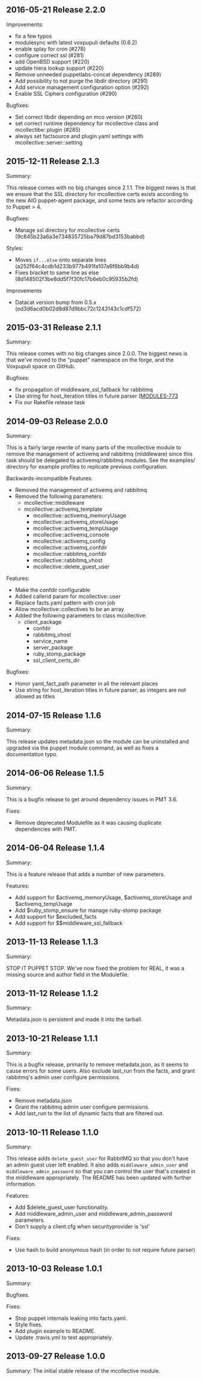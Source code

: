 ## 2016-05-21 Release 2.2.0

Improvements:
- fix a few typos
- modulesync with latest voxpupuli defaults (0.6.2)
- enable splay for cron (#276)
- configure correct ssl (#281)
- add OpenBSD support (#220)
- update hiera lookup support (#220)
- Remove unneeded puppetlabs-concat dependency (#289)
- Add possibility to not purge the libdir directory (#291)
- Add service management configuration option (#292)
- Enable SSL Ciphers configuration (#290)

Bugfixes:
- Set correct libdir depending on mco version (#260)
- set correct runtime dependency for mcollective class and mcollectibe::plugin (#285)
- always set factsource and plugin.yaml settings with mcollective::server::setting

## 2015-12-11 Release 2.1.3

Summary:

This release comes with no big changes since 2.1.1. The biggest news is that
we ensure that the SSL directory for mcollective certs exists according to
the new AIO puppet-agent package, and some tests are refactor according to
Puppet > 4.

Bugfixes:
- Manage ssl directory for mcollective certs (9c845b23a6a3e734835725ba79d87bd3153babbd)

Styles:
- Moves `if...else` onto separate lines (a252f64c4cdb1d233b977b491fa107a6f6bb9b4d)
- Fixes bracket to same line as else (8d148502f3be8dd5f7f30fc17b6eb0c95935b2fd)

Improvements
- Datacat version bump from 0.5.x (ed3d6acd0b02d8d87d9bbc72c1243143c1cdf572)

## 2015-03-31 Release 2.1.1

Summary:

This release comes with no big changes since 2.0.0. The biggest news is that
we've moved to the "puppet" namespace on the forge, and the Voxpupuli space on
GitHub.

Bugfixes:
- fix propagation of middleware\_ssl\_fallback for rabbitmq
- Use string for host\_iteration titles in future parser ([MODULES-773](https://tickets.puppetlabs.com/browse/MODULES-773)
- Fix our Rakefile release task


## 2014-09-03 Release 2.0.0

Summary:

This is a fairly large rewrite of many parts of the mcollective module to
remove the management of activemq and rabbitmq (middleware) since this task
should be delegated to activemq/rabbitmq modules. See the examples/ directory
for example profiles to replicate previous configuration.

Backwards-incompatible Features:
- Removed the management of activemq and rabbitmq
- Removed the following parameters:
  - mcollective::middleware
  - mcollective::activemq\_template
	- mcollective::activemq\_memoryUsage
	- mcollective::activemq\_storeUsage
	- mcollective::activemq\_tempUsage
	- mcollective::activemq\_console
	- mcollective::activemq\_config
	- mcollective::activemq\_confdir
	- mcollective::rabbitmq\_confdir
	- mcollective::rabbitmq\_vhost
	- mcollective::delete\_guest\_user

Features:
- Make the confdir configurable
- Added callerid param for mcollective::user
- Replace facts.yaml pattern with cron job
- Allow mcollective::collectives to be an array
- Added the following parameters to class mcollective:
  - client\_package
	- confdir
	- rabbitmq\_vhost
	- service\_name
	- server\_package
	- ruby\_stomp\_package
	- ssl\_client\_certs\_dir

Bugfixes:
- Honor yaml\_fact\_path parameter in all the relevant places
- Use string for host\_iteration titles in future parser, as integers are not
allowed as titles

## 2014-07-15 Release 1.1.6

Summary:

This release updates metadata.json so the module can be uninstalled and
upgraded via the puppet module command, as well as fixes a documentation
typo.

## 2014-06-06 Release 1.1.5

Summary:

This is a bugfix release to get around dependency issues in PMT 3.6.

Fixes:
- Remove deprecated Modulefile as it was causing duplicate dependencies with PMT.

## 2014-06-04 Release 1.1.4

Summary:

This is a feature release that adds a number of new parameters.

Features:
- Add support for $activemq\_memoryUsage, $activemq\_storeUsage
  and $activemq\_tempUsage
- Add $ruby\_stomp\_ensure for manage ruby-stomp package
- Add support for $excluded\_facts
- Add support for $$middleware\_ssl\_fallback

## 2013-11-13 Release 1.1.3

Summary:

STOP IT PUPPET STOP. We've now fixed the problem for REAL, it was a missing
source and author field in the Modulefile.

## 2013-11-12 Release 1.1.2

Summary:

Metadata.json is persistent and made it into the tarball.

## 2013-10-21 Release 1.1.1

Summary:

This is a bugfix release, primarily to remove metadata.json, as it seems to
cause errors for some users.  Also exclude last\_run from the facts, and grant
rabbitmq's admin user configure permissions.

Fixes:
- Remove metadata.json
- Grant the rabbitmq admin user configure permissions.
- Add last\_run to the list of dynamic facts that are filtered out.

## 2013-10-11 Release 1.1.0

Summary:

This release adds `delete_guest_user` for RabbitMQ so that you don't have an
admin guest user left enabled.  It also adds `middleware_admin_user` and
`middleware_admin_password` so that you can control the user that's created in
the middleware appropriately.  The README has been updated with further
information.

Features:
- Add $delete\_guest\_user functionality.
- Add middleware\_admin\_user and middleware\_admin\_password parameters.
- Don't supply a client.cfg when securityprovider is 'ssl'

Fixes:
- Use hash to build anonymous hash (in order to not require future parser)

## 2013-10-03 Release 1.0.1

Summary:

Bugfixes.

Fixes:
- Stop puppet internals leaking into facts.yaml.
- Style fixes.
- Add plugin example to README.
- Update .travis.yml to test appropriately.


## 2013-09-27 Release 1.0.0

Summary:
The initial stable release of the mcollective module.
